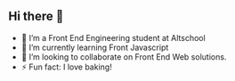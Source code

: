 ## Hi there 👋

<!--
**Amiyahayadev/Amiyahayadev** is a ✨ _special_ ✨ repository because its `README.md` (this file) appears on your GitHub profile.

Here are some ideas to get you started:
- 🤔 I’m looking for help with ...
- 💬 Ask me about ...
- 📫 How to reach me: ...
- 😄 Pronouns: ...
-->
- 🔭 I’m a Front End Engineering student at Altschool
- 🌱 I’m currently learning Front Javascript
- 👯 I’m looking to collaborate on Front End Web solutions.
- ⚡ Fun fact: I love baking!

